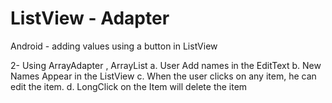 # ListView - Adapter
Android  - adding values using a button in ListView

2- Using ArrayAdapter , ArrayList<String>
a. User Add names in the EditText
b. New Names Appear in the ListView
c. When the user clicks on any item, he can edit the item.
d. LongClick on the Item will delete the item
